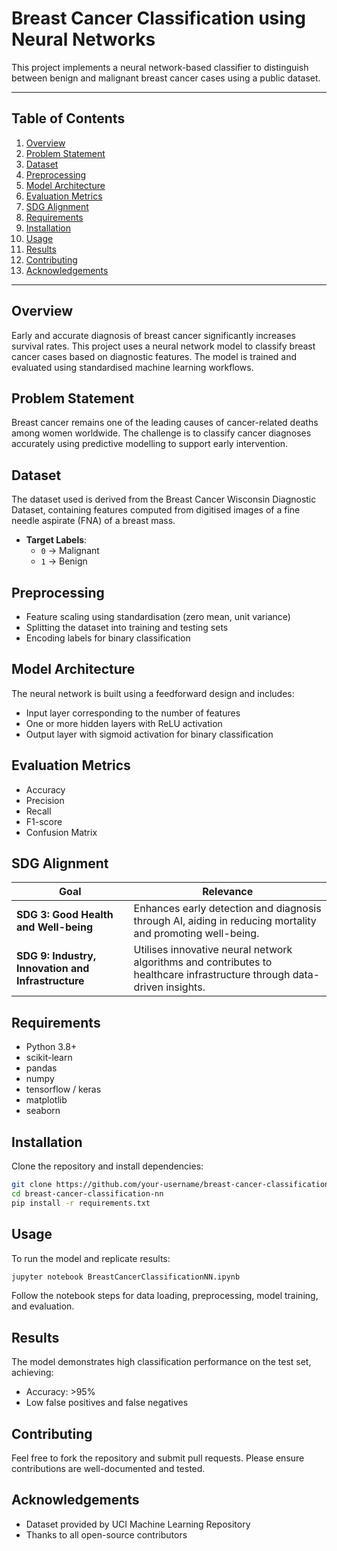 # Breast Cancer Classification using Neural Networks

This project implements a neural network-based classifier to distinguish between benign and malignant breast cancer cases using a public dataset.

---

## Table of Contents

1. [Overview](#overview)
2. [Problem Statement](#problem-statement)
3. [Dataset](#dataset)
4. [Preprocessing](#preprocessing)
5. [Model Architecture](#model-architecture)
6. [Evaluation Metrics](#evaluation-metrics)
7. [SDG Alignment](#sdg-alignment)
8. [Requirements](#requirements)
9. [Installation](#installation)
10. [Usage](#usage)
11. [Results](#results)
12. [Contributing](#contributing)
13. [Acknowledgements](#acknowledgements)

---

## Overview

Early and accurate diagnosis of breast cancer significantly increases survival rates. This project uses a neural network model to classify breast cancer cases based on diagnostic features. The model is trained and evaluated using standardised machine learning workflows.

## Problem Statement

Breast cancer remains one of the leading causes of cancer-related deaths among women worldwide. The challenge is to classify cancer diagnoses accurately using predictive modelling to support early intervention.

## Dataset

The dataset used is derived from the Breast Cancer Wisconsin Diagnostic Dataset, containing features computed from digitised images of a fine needle aspirate (FNA) of a breast mass.

- **Target Labels**:  
  - `0` → Malignant  
  - `1` → Benign

## Preprocessing

- Feature scaling using standardisation (zero mean, unit variance)
- Splitting the dataset into training and testing sets
- Encoding labels for binary classification

## Model Architecture

The neural network is built using a feedforward design and includes:

- Input layer corresponding to the number of features
- One or more hidden layers with ReLU activation
- Output layer with sigmoid activation for binary classification

## Evaluation Metrics

- Accuracy  
- Precision  
- Recall  
- F1-score  
- Confusion Matrix  

## SDG Alignment

| Goal | Relevance |
|------|-----------|
| **SDG 3: Good Health and Well-being** | Enhances early detection and diagnosis through AI, aiding in reducing mortality and promoting well-being. |
| **SDG 9: Industry, Innovation and Infrastructure** | Utilises innovative neural network algorithms and contributes to healthcare infrastructure through data-driven insights. |

## Requirements

- Python 3.8+
- scikit-learn
- pandas
- numpy
- tensorflow / keras
- matplotlib
- seaborn

## Installation

Clone the repository and install dependencies:

```bash
git clone https://github.com/your-username/breast-cancer-classification-nn.git
cd breast-cancer-classification-nn
pip install -r requirements.txt
```

## Usage

To run the model and replicate results:

```bash
jupyter notebook BreastCancerClassificationNN.ipynb
```

Follow the notebook steps for data loading, preprocessing, model training, and evaluation.

## Results

The model demonstrates high classification performance on the test set, achieving:

- Accuracy: >95%
- Low false positives and false negatives

## Contributing

Feel free to fork the repository and submit pull requests. Please ensure contributions are well-documented and tested.

## Acknowledgements

- Dataset provided by UCI Machine Learning Repository
- Thanks to all open-source contributors

